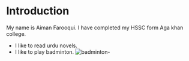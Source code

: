 # Introduction
My name is Aiman Farooqui.
I have completed my HSSC form Aga khan college.
* I like to read urdu novels.
* I like to play badminton.
![badminton-](https://github.com/user-attachments/assets/1ad7bbfa-5c12-49e1-818a-d8c8c084e80d)
